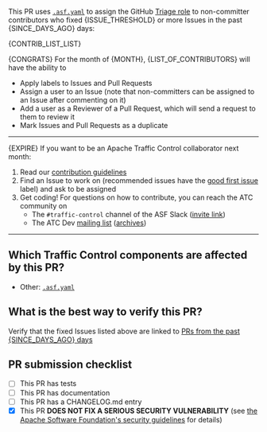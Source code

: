 This PR uses [`.asf.yaml`](https://s.apache.org/asfyamltriage) to assign the GitHub [Triage role](https://docs.github.com/en/organizations/managing-access-to-your-organizations-repositories/repository-roles-for-an-organization#permissions-for-each-role) to non-committer contributors who fixed {ISSUE_THRESHOLD} or more Issues in the past {SINCE_DAYS_AGO} days:

{CONTRIB_LIST_LIST}

{CONGRATS} For the month of {MONTH}, {LIST_OF_CONTRIBUTORS} will have the ability to
* Apply labels to Issues and Pull Requests
* Assign a user to an Issue (note that non-committers can be assigned to an Issue after commenting on it)
* Add a user as a Reviewer of a Pull Request, which will send a request to them to review it
* Mark Issues and Pull Requests as a duplicate
<hr/>
{EXPIRE} If you want to be an Apache Traffic Control collaborator next month:

1. Read our [contribution guidelines](https://github.com/apache/trafficcontrol/blob/master/CONTRIBUTING.md)
2. Find an Issue to work on (recommended issues have the [good first issue](https://github.com/apache/trafficcontrol/issues?q=is:issue+is:open+label:"good+first+issue"+no:assignee) label) and ask to be assigned
3. Get coding! For questions on how to contribute, you can reach the ATC community on
    - The `#traffic-control` channel of the ASF Slack ([invite link](https://s.apache.org/tc-slack-request))
    - The ATC Dev [mailing list](https://trafficcontrol.apache.org/mailing_lists) ([archives](https://lists.apache.org/list?dev@trafficcontrol.apache.org:lte=5y:))
<hr/>

## Which Traffic Control components are affected by this PR?
- Other: [`.asf.yaml`](https://github.com/apache/trafficcontrol/blob/master/.asf.yaml)

## What is the best way to verify this PR?
Verify that the fixed Issues listed above are linked to [PRs from the past {SINCE_DAYS_AGO} days](https://github.com/apache/trafficcontrol/pulls?q=is:pr+linked:issue+merged:{SINCE_DAY}..{TODAY})

## PR submission checklist
- [ ] This PR has tests
- [ ] This PR has documentation
- [ ] This PR has a CHANGELOG.md entry
- [x] This PR **DOES NOT FIX A SERIOUS SECURITY VULNERABILITY** (see [the Apache Software Foundation's security guidelines](https://apache.org/security) for details)

<!--
Licensed to the Apache Software Foundation (ASF) under one
or more contributor license agreements.  See the NOTICE file
distributed with this work for additional information
regarding copyright ownership.  The ASF licenses this file
to you under the Apache License, Version 2.0 (the
"License"); you may not use this file except in compliance
with the License.  You may obtain a copy of the License at

    http://www.apache.org/licenses/LICENSE-2.0

Unless required by applicable law or agreed to in writing,
software distributed under the License is distributed on an
"AS IS" BASIS, WITHOUT WARRANTIES OR CONDITIONS OF ANY
KIND, either express or implied.  See the License for the
specific language governing permissions and limitations
under the License.
-->
